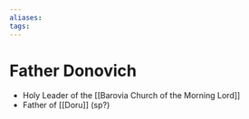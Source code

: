 ```yaml
---
aliases: 
tags: 
---
```


# Father Donovich

- Holy Leader of the [[Barovia Church of the Morning Lord]]
- Father of [[Doru]] (sp?)